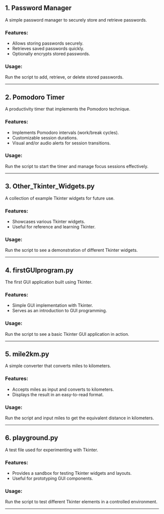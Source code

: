 ## 1. Password Manager
A simple password manager to securely store and retrieve passwords.

### Features:
- Allows storing passwords securely.
- Retrieves saved passwords quickly.
- Optionally encrypts stored passwords.

### Usage:
Run the script to add, retrieve, or delete stored passwords.

---

## 2. Pomodoro Timer
A productivity timer that implements the Pomodoro technique.

### Features:
- Implements Pomodoro intervals (work/break cycles).
- Customizable session durations.
- Visual and/or audio alerts for session transitions.

### Usage:
Run the script to start the timer and manage focus sessions effectively.

---

## 3. Other_Tkinter_Widgets.py
A collection of example Tkinter widgets for future use.

### Features:
- Showcases various Tkinter widgets.
- Useful for reference and learning Tkinter.

### Usage:
Run the script to see a demonstration of different Tkinter widgets.

---

## 4. firstGUIprogram.py
The first GUI application built using Tkinter.

### Features:
- Simple GUI implementation with Tkinter.
- Serves as an introduction to GUI programming.

### Usage:
Run the script to see a basic Tkinter GUI application in action.

---

## 5. mile2km.py
A simple converter that converts miles to kilometers.

### Features:
- Accepts miles as input and converts to kilometers.
- Displays the result in an easy-to-read format.

### Usage:
Run the script and input miles to get the equivalent distance in kilometers.

---

## 6. playground.py
A test file used for experimenting with Tkinter.

### Features:
- Provides a sandbox for testing Tkinter widgets and layouts.
- Useful for prototyping GUI components.

### Usage:
Run the script to test different Tkinter elements in a controlled environment.

---


